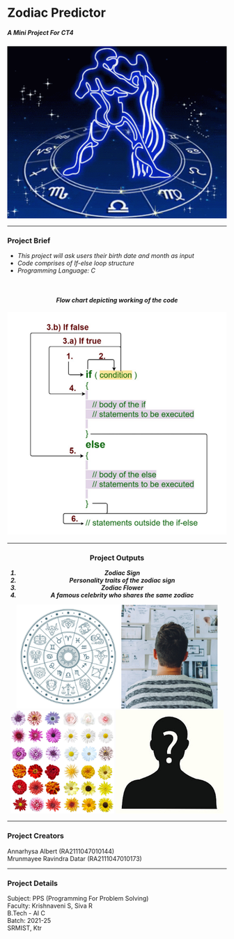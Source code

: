 # Zodiac Predictor 
<b><h5>A Mini Project For CT4 </br></b></h5>
<img src="Project Content/psychic-love.gif" width= 1000 >
<hr>
<h3>Project Brief</h3>
<ul>
  <i><li>This project will ask users their birth date and month as input</li>
    <li> Code comprises of If-else loop structure</li>
    <li> Programming Language: C </li></i></ul> <br>
    <h4 align = "center" > <i>Flow chart depicting working of the code<h4></i>
  <img src="Project Content/Screenshot 2022-01-29 115942.png" width = 1000><hr>
<h3>Project Outputs</h3>
<ol><i>
  <li> Zodiac Sign</li>
  <li> Personality traits of the zodiac sign</li>
  <li> Zodiac Flower</li>
  <li> A famous celebrity who shares the same zodiac</li></i></ol>
<img src="Project Content/istockphoto-843174022-612x612.jpg" width="238"> <img src="Project Content/startup-g89ceb94db_1920.jpg " width="220.6"> <img src="Project Content/istockphoto-178890650-612x612.jpg" width="239"> <img src="Project Content/istockphoto-515930993-612x612.jpg" width="247.5"><hr>
<h3> Project Creators </h3>
Annarhysa Albert (RA2111047010144)</br>
Mrunmayee Ravindra Datar (RA2111047010173)</br><hr>
<h3> Project Details</h3>
Subject: PPS (Programming For Problem Solving)</br>
Faculty: Krishnaveni S, Siva R</br>
B.Tech - AI C </br>
Batch: 2021-25 </br>
SRMIST, Ktr </br>
